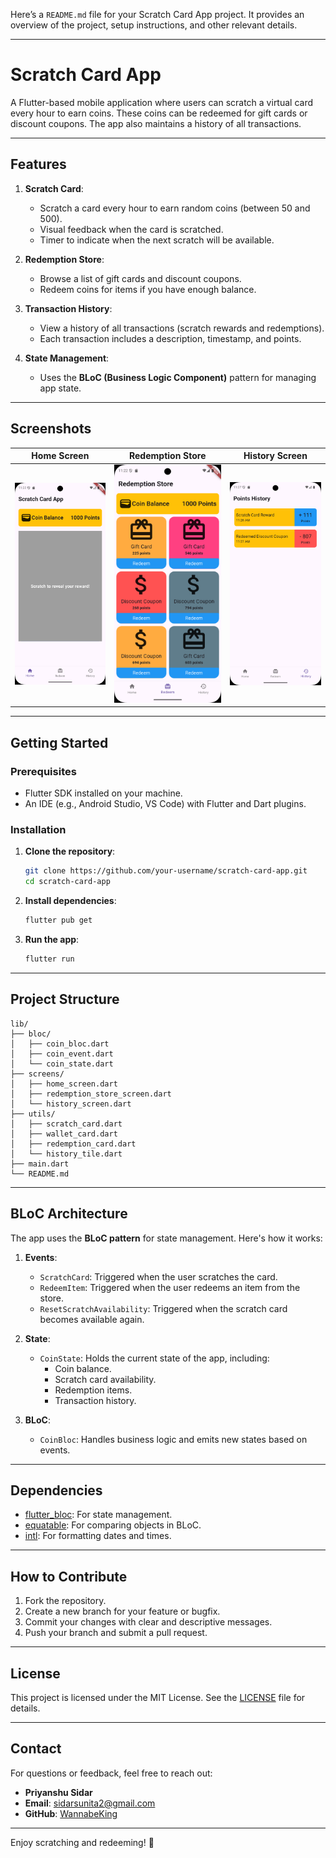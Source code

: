 Here’s a `README.md` file for your Scratch Card App project. It provides an overview of the project, setup instructions, and other relevant details.

---

# Scratch Card App

A Flutter-based mobile application where users can scratch a virtual card every hour to earn coins. These coins can be redeemed for gift cards or discount coupons. The app also maintains a history of all transactions.

---

## Features

1. **Scratch Card**:
   - Scratch a card every hour to earn random coins (between 50 and 500).
   - Visual feedback when the card is scratched.
   - Timer to indicate when the next scratch will be available.

2. **Redemption Store**:
   - Browse a list of gift cards and discount coupons.
   - Redeem coins for items if you have enough balance.

3. **Transaction History**:
   - View a history of all transactions (scratch rewards and redemptions).
   - Each transaction includes a description, timestamp, and points.

4. **State Management**:
   - Uses the **BLoC (Business Logic Component)** pattern for managing app state.

---

## Screenshots

| Home Screen | Redemption Store | History Screen |
|-------------|------------------|----------------|
| ![Home Screen](screenshots/HomeScreen.png) | ![Redemption Store](screenshots/RedemptionStoreScreen.png) | ![History Screen](screenshots/HistoryScreen.png) |

---

## Getting Started

### Prerequisites

- Flutter SDK installed on your machine.
- An IDE (e.g., Android Studio, VS Code) with Flutter and Dart plugins.

### Installation

1. **Clone the repository**:
   ```bash
   git clone https://github.com/your-username/scratch-card-app.git
   cd scratch-card-app
   ```

2. **Install dependencies**:
   ```bash
   flutter pub get
   ```

3. **Run the app**:
   ```bash
   flutter run
   ```

---

## Project Structure

```
lib/
├── bloc/
│   ├── coin_bloc.dart
│   ├── coin_event.dart
│   └── coin_state.dart
├── screens/
│   ├── home_screen.dart
│   ├── redemption_store_screen.dart
│   └── history_screen.dart
├── utils/
│   ├── scratch_card.dart
│   ├── wallet_card.dart
│   ├── redemption_card.dart
│   └── history_tile.dart
├── main.dart
└── README.md
```

---

## BLoC Architecture

The app uses the **BLoC pattern** for state management. Here's how it works:

1. **Events**:
   - `ScratchCard`: Triggered when the user scratches the card.
   - `RedeemItem`: Triggered when the user redeems an item from the store.
   - `ResetScratchAvailability`: Triggered when the scratch card becomes available again.

2. **State**:
   - `CoinState`: Holds the current state of the app, including:
     - Coin balance.
     - Scratch card availability.
     - Redemption items.
     - Transaction history.

3. **BLoC**:
   - `CoinBloc`: Handles business logic and emits new states based on events.

---

## Dependencies

- [flutter_bloc](https://pub.dev/packages/flutter_bloc): For state management.
- [equatable](https://pub.dev/packages/equatable): For comparing objects in BLoC.
- [intl](https://pub.dev/packages/intl): For formatting dates and times.

---

## How to Contribute

1. Fork the repository.
2. Create a new branch for your feature or bugfix.
3. Commit your changes with clear and descriptive messages.
4. Push your branch and submit a pull request.

---

## License

This project is licensed under the MIT License. See the [LICENSE](LICENSE) file for details.

---

## Contact

For questions or feedback, feel free to reach out:

- **Priyanshu Sidar**
- **Email**: sidarsunita2@gmail.com
- **GitHub**: [WannabeKing](github.com/Wannabe-King)

---

Enjoy scratching and redeeming! 🎉
